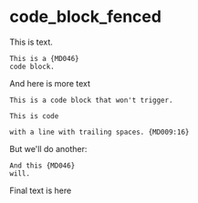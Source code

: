# code_block_fenced

This is text.

    This is a {MD046}
    code block.

And here is more text

```text
This is a code block that won't trigger.
```

```text
This is code
 
with a line with trailing spaces. {MD009:16}
```

But we'll do another:

    And this {MD046}
    will.

Final text is here
